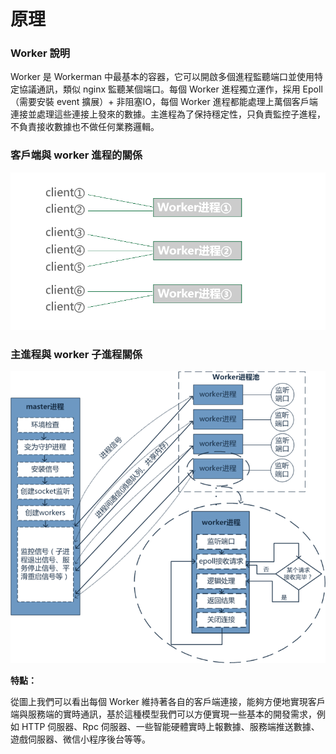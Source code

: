 # 原理

### Worker 說明
Worker 是 Workerman 中最基本的容器，它可以開啟多個進程監聽端口並使用特定協議通訊，類似 nginx 監聽某個端口。每個 Worker 進程獨立運作，採用 Epoll（需要安裝 event 擴展）+ 非阻塞IO，每個 Worker 進程都能處理上萬個客戶端連接並處理這些連接上發來的數據。主進程為了保持穩定性，只負責監控子進程，不負責接收數據也不做任何業務邏輯。

### 客戶端與 worker 進程的關係
![workerman master woker模型](images/Worker.png)

### 主進程與 worker 子進程關係
![workerman master woker模型](images/Worker2.png)

**特點：**

從圖上我們可以看出每個 Worker 維持著各自的客戶端連接，能夠方便地實現客戶端與服務端的實時通訊，基於這種模型我們可以方便實現一些基本的開發需求，例如 HTTP 伺服器、Rpc 伺服器、一些智能硬體實時上報數據、服務端推送數據、遊戲伺服器、微信小程序後台等等。
